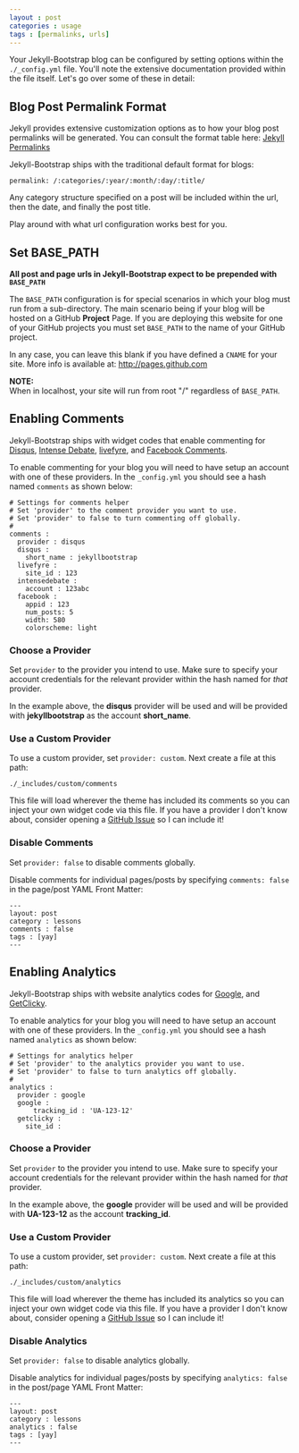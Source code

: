 ```yaml
---
layout : post
categories : usage
tags : [permalinks, urls]
---
```


Your Jekyll-Bootstrap blog can be configured by setting options within the `./_config.yml` file.
You'll note the extensive documentation provided within the file itself. Let's go over some of these in detail:

## Blog Post Permalink Format

Jekyll provides extensive customization options as to how your blog post permalinks will be generated.
You can consult the format table here: [Jekyll Permalinks](https://github.com/mojombo/jekyll/wiki/Permalinks)

Jekyll-Bootstrap ships with the traditional default format for blogs:

    permalink: /:categories/:year/:month/:day/:title/
    
Any category structure specified on a post will be included within the url, then the date, and finally the post title.

Play around with what url configuration works best for you.

## Set BASE\_PATH

**All post and page urls in Jekyll-Bootstrap expect to be prepended with `BASE_PATH`**

The `BASE_PATH` configuration is for special scenarios in which your blog must run from a sub-directory.
The main scenario being if your blog will be hosted on a GitHub **Project** Page.
If you are deploying this website for one of your GitHub projects you must set `BASE_PATH` to the name of your GitHub project.

In any case, you can leave this blank if you have defined a `CNAME` for your site. More info is available at: <http://pages.github.com>

**NOTE:**    
When in localhost, your site will run from root "/" regardless of `BASE_PATH`.


## Enabling Comments

Jekyll-Bootstrap ships with widget codes that enable commenting for [Disqus](http://disqus.com), [Intense Debate](http://intensedebate.com), [livefyre](http://www.livefyre.com/), and [Facebook Comments](https://developers.facebook.com/docs/reference/plugins/comments/).

To enable commenting for your blog you will need to have setup an account with one of these providers.
In the `_config.yml` you should see a hash named `comments` as shown below:

    # Settings for comments helper
    # Set 'provider' to the comment provider you want to use.
    # Set 'provider' to false to turn commenting off globally.
    #
    comments :
      provider : disqus
      disqus :
        short_name : jekyllbootstrap
      livefyre :
        site_id : 123
      intensedebate :
        account : 123abc
      facebook :
        appid : 123
        num_posts: 5
        width: 580
        colorscheme: light


### Choose a Provider

Set `provider` to the provider you intend to use. Make sure to specify your account credentials for the relevant provider within the hash named for _that_ provider.

In the example above, the **disqus** provider will be used and will be provided with **jekyllbootstrap** as the account **short\_name**.

### Use a Custom Provider

To use a custom provider, set `provider: custom`. Next create a file at this path:

    ./_includes/custom/comments
    
This file will load wherever the theme has included its comments so you can inject your own widget code via this file.
If you have a provider I don't know about, consider opening a [GitHub Issue](http://github.com/plusjade/jekyll-bootstrap/issues) so I can include it!
    
### Disable Comments

Set `provider: false` to disable comments globally. 

Disable comments for individual pages/posts by specifying `comments: false` in the page/post YAML Front Matter:

    ---
    layout: post
    category : lessons
    comments : false
    tags : [yay]
    ---


## Enabling Analytics

Jekyll-Bootstrap ships with website analytics codes for [Google](http://google.com/analytics), and [GetClicky](http://getclicky.com).

To enable analytics for your blog you will need to have setup an account with one of these providers.
In the `_config.yml` you should see a hash named `analytics` as shown below:

    # Settings for analytics helper
    # Set 'provider' to the analytics provider you want to use.
    # Set 'provider' to false to turn analytics off globally.
    #        
    analytics :
      provider : google
      google : 
          tracking_id : 'UA-123-12'
      getclicky :
        site_id :


### Choose a Provider

Set `provider` to the provider you intend to use. Make sure to specify your account credentials for the relevant provider within the hash named for _that_ provider.

In the example above, the **google** provider will be used and will be provided with **UA-123-12** as the account **tracking\_id**.

### Use a Custom Provider

To use a custom provider, set `provider: custom`. Next create a file at this path:

    ./_includes/custom/analytics

This file will load wherever the theme has included its analytics so you can inject your own widget code via this file.
If you have a provider I don't know about, consider opening a [GitHub Issue](http://github.com/plusjade/jekyll-bootstrap/issues) so I can include it!

### Disable Analytics

Set `provider: false` to disable analytics globally. 

Disable analytics for individual pages/posts by specifying `analytics: false` in the post/page YAML Front Matter:

    ---
    layout: post
    category : lessons
    analytics : false
    tags : [yay]
    ---
    
    